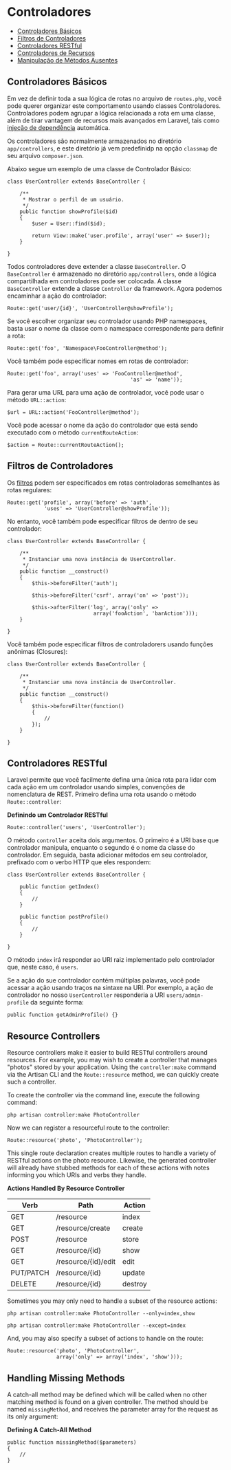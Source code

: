 # Controladores

- [Controladores Básicos](#basic-controllers)
- [Filtros de Controladores](#controller-filters)
- [Controladores RESTful](#restful-controllers)
- [Controladores de Recursos](#resource-controllers)
- [Manipulação de Métodos Ausentes](#handling-missing-methods)

<a name="basic-controllers"></a>
## Controladores Básicos

Em vez de definir toda a sua lógica de rotas no arquivo de `routes.php`, você pode querer organizar este comportamento usando classes Controladores. Controladores podem agrupar a lógica relacionada a rota em uma classe, além de tirar vantagem de recursos mais avançados em Laravel, tais como [injeção de dependência](/docs/ioc) automática.

Os controladores são normalmente armazenados no diretório `app/controllers`, e este diretório já vem predefinidp na opção `classmap` de seu arquivo `composer.json`.

Abaixo segue um exemplo de uma classe de Controlador Básico:


	class UserController extends BaseController {

		/**
		 * Mostrar o perfil de um usuário.
		 */
		public function showProfile($id)
		{
			$user = User::find($id);

			return View::make('user.profile', array('user' => $user));
		}

	}

Todos controladores deve extender a classe `BaseController`. O `BaseController` é armazenado no diretório `app/controllers`, onde a lógica compartilhada em controladores pode ser colocada. A classe `BaseController` extende a classe `Controller` da framework. Agora podemos encaminhar a ação do controlador:

	Route::get('user/{id}', 'UserController@showProfile');

Se você escolher organizar seu controlador usando PHP namespaces, basta usar o nome da classe com o namespace correspondente para definir a rota:

	Route::get('foo', 'Namespace\FooController@method');

Você também pode especificar nomes em rotas de controlador:

	Route::get('foo', array('uses' => 'FooController@method',
											'as' => 'name'));

Para gerar uma URL para uma ação de controlador, você pode usar o método `URL::action`:

	$url = URL::action('FooController@method');

Você pode acessar o nome da ação do controlador que está sendo executado com o método `currentRouteAction`:

	$action = Route::currentRouteAction();

<a name="controller-filters"></a>
## Filtros de Controladores

Os [filtros](/docs/routing#route-filters) podem ser especificados em rotas controladoras semelhantes às rotas regulares:

	Route::get('profile', array('before' => 'auth',
				'uses' => 'UserController@showProfile'));

No entanto, você também pode especificar filtros de dentro de seu controlador:

	class UserController extends BaseController {

		/**
		 * Instanciar uma nova instância de UserController.
		 */
		public function __construct()
		{
			$this->beforeFilter('auth');

			$this->beforeFilter('csrf', array('on' => 'post'));

			$this->afterFilter('log', array('only' =>
								array('fooAction', 'barAction')));
		}

	}

Você também pode especificar filtros de controladorers usando funções anônimas (Closures):

	class UserController extends BaseController {

		/**
		 * Instanciar uma nova instância de UserController.
		 */
		public function __construct()
		{
			$this->beforeFilter(function()
			{
				//
			});
		}

	}

<a name="restful-controllers"></a>
## Controladores RESTful

Laravel permite que você facilmente defina uma única rota para lidar com cada ação em um controlador usando simples, convenções de nomenclatura de REST. Primeiro defina uma rota usando o método `Route::controller`:


**Definindo um Controlador RESTful**

	Route::controller('users', 'UserController');

O método `controller` aceita dois argumentos. O primeiro é a URI base que controlador manipula, enquanto o segundo é o nome da classe do controlador. Em seguida, basta adicionar métodos em seu controlador, prefixado com o verbo HTTP que eles respondem:

	class UserController extends BaseController {

		public function getIndex()
		{
			//
		}

		public function postProfile()
		{
			//
		}

	}

O método `index` irá responder ao URI raiz implementado pelo controlador que, neste caso, é `users`.

Se a ação do sue controlador contém múltiplas palavras, você pode acessar a ação usando traços na sintaxe na URI. Por exemplo, a ação de controlador no nosso `UserController` responderia a URI `users/admin-profile` da seguinte forma:

	public function getAdminProfile() {}

<a name="resource-controllers"></a>
## Resource Controllers

Resource controllers make it easier to build RESTful controllers around resources. For example, you may wish to create a controller that manages "photos" stored by your application. Using the `controller:make` command via the Artisan CLI and the `Route::resource` method, we can quickly create such a controller.

To create the controller via the command line, execute the following command:

	php artisan controller:make PhotoController

Now we can register a resourceful route to the controller:

	Route::resource('photo', 'PhotoController');

This single route declaration creates multiple routes to handle a variety of RESTful actions on the photo resource. Likewise, the generated controller will already have stubbed methods for each of these actions with notes informing you which URIs and verbs they handle.

**Actions Handled By Resource Controller**

Verb      | Path                  | Action
----------|-----------------------|--------------
GET       | /resource             | index
GET       | /resource/create      | create
POST      | /resource             | store
GET       | /resource/{id}        | show
GET       | /resource/{id}/edit   | edit
PUT/PATCH | /resource/{id}        | update
DELETE    | /resource/{id}        | destroy

Sometimes you may only need to handle a subset of the resource actions:

	php artisan controller:make PhotoController --only=index,show

	php artisan controller:make PhotoController --except=index

And, you may also specify a subset of actions to handle on the route:

	Route::resource('photo', 'PhotoController',
					array('only' => array('index', 'show')));

<a name="handling-missing-methods"></a>
## Handling Missing Methods

A catch-all method may be defined which will be called when no other matching method is found on a given controller. The method should be named `missingMethod`, and receives the parameter array for the request as its only argument:

**Defining A Catch-All Method**

	public function missingMethod($parameters)
	{
		//
	}
